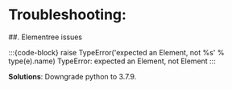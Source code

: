 # Troubleshooting:

##. Elementree issues

:::{code-block}
    raise TypeError('expected an Element, not %s' % type(e).name)
    TypeError: expected an Element, not Element
:::

**Solutions**:
Downgrade python to 3.7.9.